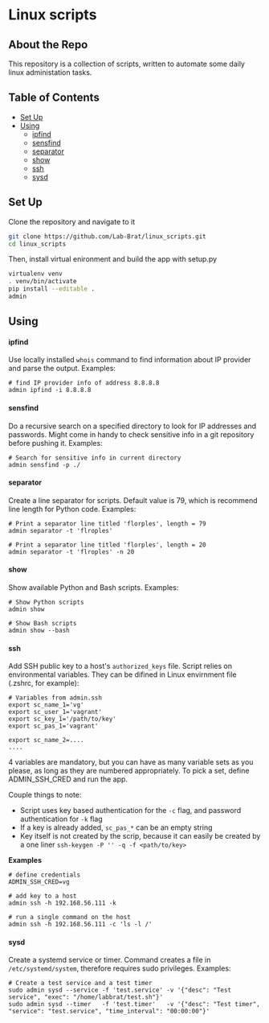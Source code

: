 # Linux scripts
## About the Repo
This repository is a collection of scripts, written to automate some daily linux administation tasks.

## Table of Contents
- [Set Up](#set-up)
- [Using](#using)
   - [ipfind](#ipfind)
   - [sensfind](#sensfind)
   - [separator](#separator)
   - [show](#show)
   - [ssh](#ssh)
   - [sysd](#sysd)

## Set Up
Clone the repository and navigate to it
```bash
git clone https://github.com/Lab-Brat/linux_scripts.git
cd linux_scripts
```  

Then, install virtual enironment and build the app with setup.py
```bash
virtualenv venv
. venv/bin/activate
pip install --editable .
admin
```

## Using
#### ipfind
Use locally installed `whois` command to find information about IP provider 
and parse the output.
Examples:
```
# find IP provider info of address 8.8.8.8
admin ipfind -i 8.8.8.8
```

#### sensfind
Do a recursive search on a specified directory to look for IP addresses 
and passwords. 
Might come in handy to check sensitive info in a git repository 
before pushing it.
Examples:
```
# Search for sensitive info in current directory
admin sensfind -p ./
```


#### separator
Create a line separator for scripts. 
Default value is 79, which is recommend line length for Python code.
Examples:
```
# Print a separator line titled 'florples', length = 79
admin separator -t 'flroples'

# Print a separator line titled 'florples', length = 20
admin separator -t 'flroples' -n 20
```

#### show
Show available Python and Bash scripts.
Examples:
```
# Show Python scripts
admin show

# Show Bash scripts
admin show --bash
```

#### ssh
Add SSH public key to a host's `authorized_keys` file. 
Script relies on environmental variables. They can be difined in Linux envirnment file (.zshrc, for example):
```
# Variables from admin.ssh
export sc_name_1='vg'
export sc_user_1='vagrant'
export sc_key_1='/path/to/key'
export sc_pas_1='vagrant'

export sc_name_2=....
....
```
4 variables are mandatory, but you can have as many variable sets as you please, as long as they are numbered appropriately. 
To pick a set, define ADMIN_SSH_CRED and run the app.  

Couple things to note:
- Script uses key based authentication for the `-c` flag, and password authentication for `-k` flag
- If a key is already added, `sc_pas_*` can be an empty string
- Key itself is not created by the scrip, because it can easily be created by a one liner `ssh-keygen -P '' -q -f <path/to/key>`


**Examples**
```
# define credentials
ADMIN_SSH_CRED=vg

# add key to a host
admin ssh -h 192.168.56.111 -k

# run a single command on the host
admin ssh -h 192.168.56.111 -c 'ls -l /'
```

#### sysd
Create a systemd service or timer. 
Command creates a file in `/etc/systemd/system`, therefore requires sudo privileges.
Examples:
```
# Create a test service and a test timer
sudo admin sysd --service -f 'test.service' -v '{"desc": "Test service", "exec": "/home/labbrat/test.sh"}'
sudo admin sysd --timer   -f 'test.timer'   -v '{"desc": "Test timer", "service": "test.service", "time_interval": "00:00:00"}'
```

